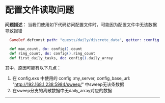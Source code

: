 # 配置文件读取问题

**问题描述**：
    当我们使用如下代码访问配置文件时，可能因为配置文件中无该数据导致报错

```elixir
  GameDef.defconst path: "quests/daily/discrete_data", getter: :config

  def max_count, do: config().count
  def ring_count, do: config().ring_count
  def first_daily_tasks, do: config().daily_array
```

其中，原因可能有以下几点：

1. 在 config.exs 中使用的 config :my_server, config_base_url: "http://192.168.1.238:5984/sweep/" 中sweep无该条数据
2. 在sweep分支的离散数据中无daily_array对应的数据

---
